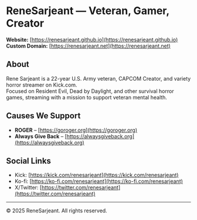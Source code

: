 # ReneSarjeant — Veteran, Gamer, Creator

**Website:** [https://renesarjeant.github.io](https://renesarjeant.github.io)  
**Custom Domain:** [https://renesarjeant.net](https://renesarjeant.net)  

## About
Rene Sarjeant is a 22-year U.S. Army veteran, CAPCOM Creator, and variety horror streamer on Kick.com.  
Focused on Resident Evil, Dead by Daylight, and other survival horror games, streaming with a mission to support veteran mental health.

## Causes We Support
- **ROGER** – [https://goroger.org](https://goroger.org)  
- **Always Give Back** – [https://alwaysgiveback.org](https://alwaysgiveback.org)  

## Social Links
- Kick: [https://kick.com/renesarjeant](https://kick.com/renesarjeant)
- Ko-fi: [https://ko-fi.com/renesarjeant](https://ko-fi.com/renesarjeant)
- X/Twitter: [https://twitter.com/renesarjeant](https://twitter.com/renesarjeant)

---

© 2025 ReneSarjeant. All rights reserved.
